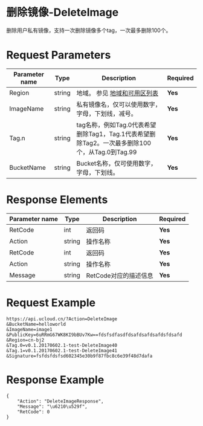 # 删除镜像-DeleteImage

删除用户私有镜像，支持一次删除镜像多个tag，一次最多删除100个。

# Request Parameters
|Parameter name|Type|Description|Required|
|---|---|---|---|
|Region|string|地域。 参见 [地域和可用区列表](api/summary/regionlist)|**Yes**|
|ImageName|string|私有镜像名，仅可以使用数字，字母，下划线，减号。|**Yes**|
|Tag.n|string|tag名称，例如Tag.0代表希望删除Tag1，Tag.1代表希望删除Tag2。一次最多删除100个，从Tag.0到Tag.99|**Yes**|
|BucketName|string|Bucket名称，仅可使用数字，字母，下划线。|**Yes**|

# Response Elements
|Parameter name|Type|Description|Required|
|---|---|---|---|
|RetCode|int|返回码|**Yes**|
|Action|string|操作名称|**Yes**|
|RetCode|int|返回码|**Yes**|
|Action|string|操作名称|**Yes**|
|Message|string|RetCode对应的描述信息|**Yes**|

# Request Example
```
https://api.ucloud.cn/?Action=DeleteImage
&BucketName=helloworld
&ImageName=image1
&PublicKey=6uRRmG67WK8KI9bBUv7Kw==fdsfsdfasdfdsafdsafdsafdsfdsafd
&Region=cn-bj2
&Tag.0=v0.1.20170602.1-test-DeleteImage40
&Tag.1=v0.1.20170602.1-test-DeleteImage41
&Signature=fsfdsfdsfsd602345e30b9f87fbc8c6e39f48d7dafa
```

# Response Example
```
{
    "Action": "DeleteImageResponse", 
    "Message": "\u6210\u529f", 
    "RetCode": 0
}
```

